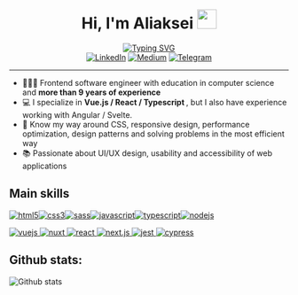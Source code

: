 <div>
  <h1 align="center">Hi, I'm Aliaksei <img src="https://media.giphy.com/media/hvRJCLFzcasrR4ia7z/giphy.gif" width="35"></h1>
  <div align="center">
    <a href="https://git.io/typing-svg"><img src="https://readme-typing-svg.demolab.com?font=Rubik&size=24&pause=1000&color=E02B12&width=435&lines=Staff+Software+Engineer+|+Tech+Lead;Passionate+about+web+development" alt="Typing SVG" /></a>
  </div>
  <div align=center>
      <a href="https://www.linkedin.com/in/aliakseimazheika/"><img src="https://img.shields.io/badge/Linkedin-0077b5?style=flat&logo=linkedin" alt="LinkedIn" /></a>
      <a href="https://medium.com/@aliaks_ei"><img src="https://img.shields.io/badge/Medium-292929?style=flat&logo=medium" alt="Medium" /></a>
      <a href="https://t.me/aliaks_ei"><img src="https://img.shields.io/badge/Telegram-0088cc?style=flat&logo=telegram" alt="Telegram" /></a>
  </div>

  <hr/>

  <div align=left>
    <ul>
        <li> 🧑🏼‍💻 Frontend software engineer with education in computer science and <strong> more than 9 years of experience </strong> </li>
        <li> 💻 I specialize in <strong> Vue.js / React / Typescript </strong>, but I also have experience working with Angular / Svelte. 
        <li> 🥇 Know my way around CSS, responsive design, performance optimization, design patterns and solving problems in the most efficient way </li>
        <li> 📚 Passionate about UI/UX design, usability and accessibility of web applications </li>
    </ul>
  </div>

  <div>
    <h2 align="left">Main skills</h2>
    <p style="display: flex" align="left">
      <a href="https://www.w3.org/html/" target="_blank"> 
        <img src="https://img.shields.io/badge/html-E34F26.svg?style=for-the-badge&logo=html5&logoColor=white"
          alt="html5"/> 
      </a>
      <a href="https://www.w3schools.com/css/" target="_blank">
        <img src="https://img.shields.io/badge/css-1572B6.svg?style=for-the-badge&logo=css3&logoColor=white"
          alt="css3"/>
      </a>
      <a href="https://sass-lang.com/" target="_blank"> 
        <img src="https://img.shields.io/badge/SASS-hotpink.svg?style=for-the-badge&logo=SASS&logoColor=white"
          alt="sass"/>
      </a>
      <a href="https://developer.mozilla.org/en-US/docs/Web/JavaScript" target="_blank"> 
        <img src="https://img.shields.io/badge/Javascript-F7DF1E.svg?style=for-the-badge&logo=javascript&logoColor=black"
          alt="javascript"/> 
      </a>
      <a href="https://www.typescriptlang.org/" target="_blank"> 
        <img src="https://img.shields.io/badge/typescript-3178C6.svg?style=for-the-badge&logo=typescript&logoColor=white"
          alt="typescript"/>
      </a>
      <a href="https://nodejs.org/en" target="_blank"> 
        <img src="https://img.shields.io/badge/node.js-6DA55F?style=for-the-badge&logo=node.js&logoColor=white"
          alt="nodejs"/>
      </a>
    </p>
    <p align="left">
      <a href="https://vuejs.org/" target="_blank"> 
        <img src="https://img.shields.io/badge/Vue.js-35495E?style=for-the-badge&logo=vuedotjs&logoColor=4FC08D"
          alt="vuejs"/>
      </a>
      <a href="https://nuxt.com/" target="_blank"> 
        <img src="https://img.shields.io/badge/Nuxt-002E3B?style=for-the-badge&logo=nuxtdotjs&logoColor=#00DC82"
          alt="nuxt"/>
      </a>
      <a href="https://react.dev/" target="_blank"> 
        <img src="https://img.shields.io/badge/-ReactJs-61DAFB?logo=react&logoColor=white&style=for-the-badge"
          alt="react"/>
      </a>
      <a href="https://nextjs.org/" target="_blank"> 
        <img src="https://img.shields.io/badge/next-171717.svg?style=for-the-badge&logo=nextdotjs&logoColor=white"
          alt="next.js"/>
      </a>
      <a href="https://jestjs.io/" target="_blank"> 
        <img src="https://img.shields.io/badge/-jest-%23C21325?style=for-the-badge&logo=jest&logoColor=white"
          alt="jest"/>
      </a>
      <a href="https://www.cypress.io/" target="_blank"> 
        <img src="https://img.shields.io/badge/-cypress-%23E5E5E5?style=for-the-badge&logo=cypress&logoColor=058a5e"
          alt="cypress"/>
      </a>
    </p>
  </div>
</div>

<div>
  <h2 align="left">Github stats:</h2>
  <img src="https://github-readme-stats.vercel.app/api/top-langs/?username=aliaks-ei&theme=aura_dark&layout=compact&hide=pug" alt="Github stats" />
</div>
